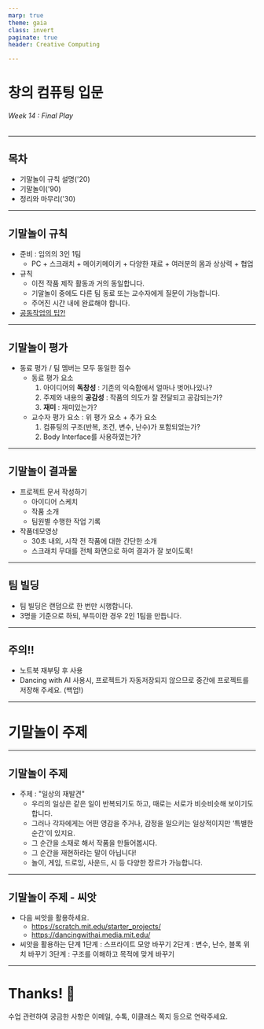 ```yaml
---
marp: true
theme: gaia
class: invert
paginate: true
header: Creative Computing

---
```

<!--
_class: lead
_paginate: false
-->
# **창의 컴퓨팅 입문**
###### Week 14 : Final Play

---
## 목차
* 기말놀이 규칙 설명('20)
* 기말놀이('90)
* 정리와 마무리('30)

---
## 기말놀이 규칙
* 준비 : 임의의 3인 1팀
  - PC + 스크래치 + 메이키메이키 + 다양한 재료 + 여러분의 몸과 상상력 + 협업
* 규칙
  - 이전 작품 제작 활동과 거의 동일합니다.
  - 기말놀이 중에도 다른 팀 동료 또는 교수자에게 질문이 가능합니다. 
  - 주어진 시간 내에 완료해야 합니다.
* [공동작업의 팁?!](https://docs.google.com/document/d/16nxW4bGMWi_oR9xoQuDR5MHch51vg62XoeF9ojfgvdQ/edit)

---
## 기말놀이 평가
* 동료 평가 / 팀 멤버는 모두 동일한 점수
  - 동료 평가 요소
    1. 아이디어의 **독창성** : 기존의 익숙함에서 얼마나 벗어나있나?
    2. 주제와 내용의 **공감성** : 작품의 의도가 잘 전달되고 공감되는가?
    3. **재미** : 재미있는가?
  - 교수자 평가 요소 : 위 평가 요소 + 추가 요소 
    1. 컴퓨팅의 구조(반복, 조건, 변수, 난수)가 포함되었는가?
    2. Body Interface를 사용하였는가?

---
## 기말놀이 결과물
* 프로젝트 문서 작성하기
  - 아이디어 스케치
  - 작품 소개
  - 팀원별 수행한 작업 기록
* 작품데모영상
  - 30초 내외, 시작 전 작품에 대한 간단한 소개
  - 스크래치 무대를 전체 화면으로 하여 결과가 잘 보이도록!

---
## 팀 빌딩
* 팀 빌딩은 랜덤으로 한 번만 시행합니다.
* 3명을 기준으로 하되, 부득이한 경우 2인 1팀을 만듭니다.

---
## 주의!!
* 노트북 재부팅 후 사용
* Dancing with AI 사용시, 프로젝트가 자동저장되지 않으므로 중간에 프로젝트를 저장해 주세요. (백업!)

---
<!--
_class: lead
_paginate: false
-->
# 기말놀이 주제

---
## 기말놀이 주제 
* 주제 : "일상의 재발견"
  - 우리의 일상은 같은 일이 반복되기도 하고, 때로는 서로가 비슷비슷해 보이기도 합니다.
  - 그러나 각자에게는 어떤 영감을 주거나, 감정을 일으키는 일상적이지만 ‘특별한 순간’이 있지요.
  - 그 순간을 소재로 해서 작품을 만들어봅시다.
  - 그 순간을 재현하라는 말이 아닙니다!
  - 놀이, 게임, 드로잉, 사운드, 시 등 다양한 장르가 가능합니다.

---
## 기말놀이 주제 - 씨앗
* 다음 씨앗을 활용하세요.
  - https://scratch.mit.edu/starter_projects/
  - https://dancingwithai.media.mit.edu/
* 씨앗을 활용하는 단계
  1단계 : 스프라이트 모양 바꾸기
  2단계 : 변수, 난수, 블록 위치 바꾸기
  3단계 : 구조를 이해하고 목적에 맞게 바꾸기 

---
<!--
_class: lead
_paginate: false
-->
# Thanks! 🎉 

수업 관련하여 궁금한 사항은 
이메일, 수톡, 이클래스 쪽지 등으로 연락주세요.